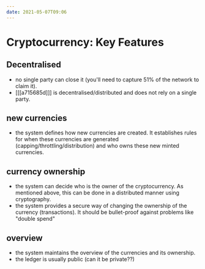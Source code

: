 ```yaml
---
date: 2021-05-07T09:06
---
```


# Cryptocurrency: Key Features

## Decentralised
- no single party can close it (you'll need to capture 51% of the network to claim it).
- [[[a715685d]]] is decentralised/distributed and does not rely on a single party.

## new currencies
- the system defines how new currencies are created. It establishes rules for when these currencies are generated (capping/throttling/distribution) and who owns these new minted currencies.

## currency ownership
- the system can decide who is the owner of the cryptocurrency. As mentioned above, this can be done in a distributed manner using cryptography.
- the system provides a secure way of changing the ownership of the currency (transactions). It should be bullet-proof against problems like "double spend"

## overview
- the system maintains the overview of the currencies and its ownership.
- the ledger is usually public (can it be private??) 
